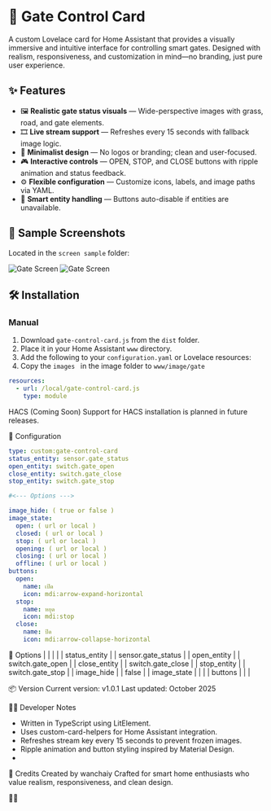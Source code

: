 # 🚪 Gate Control Card

A custom Lovelace card for Home Assistant that provides a visually immersive and intuitive interface for controlling smart gates. Designed with realism, responsiveness, and customization in mind—no branding, just pure user experience.

## ✨ Features

- 🖼️ **Realistic gate status visuals** — Wide-perspective images with grass, road, and gate elements.
- 🎞️ **Live stream support** — Refreshes every 15 seconds with fallback image logic.
- 🧼 **Minimalist design** — No logos or branding; clean and user-focused.
- 🎮 **Interactive controls** — OPEN, STOP, and CLOSE buttons with ripple animation and status feedback.
- ⚙️ **Flexible configuration** — Customize icons, labels, and image paths via YAML.
- 🧠 **Smart entity handling** — Buttons auto-disable if entities are unavailable.

## 📸 Sample Screenshots

Located in the `screen sample` folder:

![Gate Screen](./screen%20sample/Screen_Recording_20251017_210023_Chrome.gif)
![Gate Screen](./screen%20sample/Screen_Recording_20251017_205921_Chrome.gif)


## 🛠️ Installation

### Manual

1. Download `gate-control-card.js` from the `dist` folder.
2. Place it in your Home Assistant `www` directory.
3. Add the following to your `configuration.yaml` or Lovelace resources:
4. Copy the  `images ` in the image folder to  `www/image/gate `
   
```yaml
resources:
  - url: /local/gate-control-card.js
    type: module
```

HACS (Coming Soon)
Support for HACS installation is planned in future releases.

🧾 Configuration

```yaml
type: custom:gate-control-card
status_entity: sensor.gate_status
open_entity: switch.gate_open
close_entity: switch.gate_close
stop_entity: switch.gate_stop

#<--- Options --->

image_hide: ( true or false )
image_state:
  open: ( url or local )
  closed: ( url or local )
  stop: ( url or local )
  opening: ( url or local )
  closing: ( url or local )
  offline: ( url or local )
buttons:
  open:
    name: เปิด
    icon: mdi:arrow-expand-horizontal
  stop:
    name: หยุด
    icon: mdi:stop
  close:
    name: ปิด
    icon: mdi:arrow-collapse-horizontal
```

🔧 Options
|  |  |  | 
| status_entity |  | sensor.gate_status | 
| open_entity |  | switch.gate_open | 
| close_entity |  | switch.gate_close | 
| stop_entity |  | switch.gate_stop | 
| image_hide |  | false | 
| image_state |  |  | 
| buttons |  |  | 


📦 Version
Current version: v1.0.1
Last updated: October 2025

🧑‍💻 Developer Notes
- Written in TypeScript using LitElement.
- Uses custom-card-helpers for Home Assistant integration.
- Refreshes stream key every 15 seconds to prevent frozen images.
- Ripple animation and button styling inspired by Material Design.
- 
🙌 Credits
Created by wanchaiy
Crafted for smart home enthusiasts who value realism, responsiveness, and clean design.




